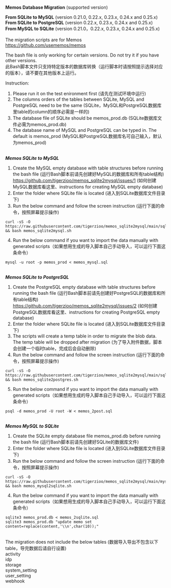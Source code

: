 **Memos Database Migration** (supported version)

**From SQLite to MySQL** (version 0.21.0, 0.22.x, 0.23.x, 0.24.x and 0.25.x)\
**From SQLite to PostgreSQL** (version 0.22.x,  0.23.x, 0.24.x and 0.25.x)\
**From MySQL to SQLite** (version 0.21.0，0.22.x, 0.23.x, 0.24.x and 0.25.x)\
\
The migration scripts are for Memos\
https://github.com/usememos/memos

The bash file is only working for certain versions. Do not try it if you have other versions.\
此Bash脚本文件只支持特定版本的数据库转换（运行脚本时请按照提示选择对应的版本），请不要在其他版本上运行。

Instruction:
1. Please run it on the test enironment first (请先在测试环境中运行)
2. The columns orders of the tables between SQLite, MySQL and PostgreSQL need to be the same (SQLite，MySQL和PostgreSQL数据库里table的column的顺序必需是一样的)
3. The database file of SQLite should be memos_prod.db (SQLite数据库文件必需为memos_prod.db)
4. The database name of MySQL and PostgreSQL can be typed in. The default is memos_prod (MySQL和PostgreSQL数据库名可自己输入，默认为memos_prod)

\
***Memos SQLite to MySQL***
1. Create the MySQL empty database with table structures before running the bash file (运行Bash脚本前请先创建好MySQL的数据库和所有table结构)\
   https://github.com/tigerzioo/memos_sqlite2mysql/issues/1 (如何创建MySQL数据库看这里、instructions for creating MySQL empty database)
2. Enter the folder where SQLite file is located (进入到SQLite数据库文件目录下)
3. Run the below command and follow the screen instruction (运行下面的命令，按照屏幕提示操作)
```
curl -sS -O https://raw.githubusercontent.com/tigerzioo/memos_sqlite2mysql/main/sqlite2mysql/memos_sqlite2mysql.sh && bash memos_sqlite2mysql.sh
```
4. Run the below command if you want to import the data manually with generated scripts（如果想用生成的导入脚本自己手动导入，可以运行下面这条命令）
```
mysql -u root -p memos_prod < memos_mysql.sql
```
\
***Memos SQLite to PostgreSQL***
1. Create the PostgreSQL empty database with table structures before running the bash file (运行Bash脚本前请先创建好PostgreSQL的数据库和所有table结构)\
   https://github.com/tigerzioo/memos_sqlite2mysql/issues/2 (如何创建PostgreSQL数据库看这里、instructions for creating PostgreSQL empty database)
2. Enter the folder where SQLite file is located (进入到SQLite数据库文件目录下)
3. The scripts will create a temp table in order to migrate the blob data. The temp table will be dropped after migration (为了导入附件数据，脚本会创建一个临时table，完成后会自动删除)
4. Run the below command and follow the screen instruction (运行下面的命令，按照屏幕提示操作)
```
curl -sS -O https://raw.githubusercontent.com/tigerzioo/memos_sqlite2mysql/main/sqlite2postgres/memos_sqlite2postgres.sh && bash memos_sqlite2postgres.sh
```
5. Run the below command if you want to import the data manually with generated scripts（如果想用生成的导入脚本自己手动导入，可以运行下面这条命令）
```
psql -d memos_prod -U root -W < memos_2post.sql
```
\
***Memos MySQL to SQLite***
1. Create the SQLite empty database file memos_prod.db before running the bash file (运行Bash脚本前请先创建好SQLite的数据库文件)
2. Enter the folder where SQLite file is located (进入到SQLite数据库文件目录下)
3. Run the below command and follow the screen instruction (运行下面的命令，按照屏幕提示操作)
```
curl -sS -O https://raw.githubusercontent.com/tigerzioo/memos_sqlite2mysql/main/mysql2sqlite/memos_mysql2sqlite.sh && bash memos_mysql2sqlite.sh
```
4. Run the below command if you want to import the data manually with generated scripts（如果想用生成的导入脚本自己手动导入，可以运行下面这条命令）
```
sqlite3 memos_prod.db < memos_2sqlite.sql
sqlite3 memos_prod.db "update memo set content=replace(content,'\\n',char(10));"
```

\
The migration does not include the below tables (数据导入导出不包含以下table，导完数据后请自行设置)\
activity\
idp\
storage\
system_setting\
user_setting\
webhook



